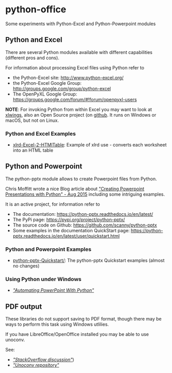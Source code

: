 # python-office

Some experiments with Python-Excel and Python-Powerpoint modules

## Python and Excel

There are several Python modules available with different capabilities (different pros and cons).

For information about processing Excel files using Python refer to
- the Python-Excel site: http://www.python-excel.org/
- the Python-Excel Google Group: http://groups.google.com/group/python-excel
- The OpenPyXL Google Group: https://groups.google.com/forum/#!forum/openpyxl-users

**NOTE**: For invoking Python from within Excel you may want to look at [xlwings](https://www.xlwings.org/), also an Open Source project (on [github](https://github.com/ZoomerAnalytics/xlwings).  It runs on Windows or macOS, but not on Linux.

### Python and Excel Examples

- [xlrd-Excel-2-HTMlTable](xlrd-Excel-2-HTMlTable): Example of xlrd use - converts each worksheet into an HTML table

## Python and Powerpoint

The python-pptx module allows to create Powerpoint files from Python.

Chris Moffitt wrote a nice Blog article about ["Creating Powerpoint Presentations with Python" - Aug 2015](http://pbpython.com/creating-powerpoint.html) including some intriguing examples.

It is an active project, for information refer to
- The documentation: https://python-pptx.readthedocs.io/en/latest/
- The PyPi page: https://pypi.org/project/python-pptx/
- The source code on Github: https://github.com/scanny/python-pptx
- Some examples in the documentation QuickStart page: https://python-pptx.readthedocs.io/en/latest/user/quickstart.html

### Python and Powerpoint Examples

- [python-pptx-Quickstart/](python-pptx-Quickstart/): The python-pptx Quickstart examples (almost no changes)

### Using Python under Windows
- [*"Automating PowerPoint With Python"*](http://www.s-anand.net/blog/automating-powerpoint-with-python/)

## PDF output

These libraries do not support saving to PDF format, though there may be ways to perform this task using Windows utlilies.

If you have LibreOffice/OpenOffice installed you may be able to use unoconv.

See:
- [*"StackOverflow discussion"*](https://stackoverflow.com/questions/31487478/how-to-convert-a-pptx-to-pdf-using-python))
- [*"Unoconv repository"*](https://github.com/dagwieers/unoconv)

